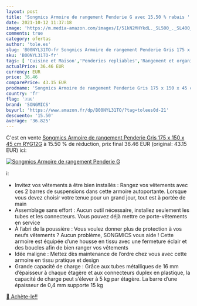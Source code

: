 ```yaml
---
layout: post
title: 'Songmics Armoire de rangement Penderie G avec 15.50 % rabais '
date: 2021-10-12 11:37:18
image: 'https://m.media-amazon.com/images/I/51kN2MHYkdL._SL500_._SL400_.jpg'
comments: true
category: ofertas
author: 'tole.es'
slug: 'B00NYL31TO-fr Songmics Armoire de rangement Penderie Gris 175 x 150 x 45...'
sku: 'B00NYL31TO-fr'
tags: [ 'Cuisine et Maison','Penderies repliables','Rangement et organisation','Rangement pour vêtements et penderies','songmics', ]
actualPrice: 36.46 EUR
currency: EUR
price: 36.46
comparePrice: 43.15 EUR
prodname: 'Songmics Armoire de rangement Penderie Gris 175 x 150 x 45 cm RYG12G'
country: 'fr'
flag: '🇫🇷'
brand: 'SONGMICS'
buyurl: 'https://www.amazon.fr/dp/B00NYL31TO/?tag=tolees0d-21'
descuento: '15.50'
average: '36.825'
---
```


C'est en vente [Songmics Armoire de rangement Penderie Gris 175 x 150 x 45 cm RYG12G](https://www.amazon.fr/dp/B00NYL31TO/?tag=tolees0d-21)  à  15.50 % de réduction, prix final  36.46 EUR (original: 43.15 EUR) ici:

[![Songmics Armoire de rangement Penderie G](https://m.media-amazon.com/images/I/51kN2MHYkdL._SL500_._SL400_.jpg)](https://www.amazon.fr/dp/B00NYL31TO/?tag=tolees0d-21)

ℹ️:

- Invitez vos vêtements à être bien installés : Rangez vos vêtements avec ces 2 barres de suspensions dans cette armoire autoportante. Lorsque vous devez choisir votre tenue pour un grand jour, tout est à portée de main
- Assemblage sans effort : Aucun outil nécessaire, installez seulement les tubes et les connecteurs. Vous pouvez déjà mettre ce porte-vêtements en service
- À l’abri de la poussière : Vous voulez donner plus de protection à vos neufs vêtements ? Aucun problème, SONGMICS vous aide ! Cette armoire est équipée d’une housse en tissu avec une fermeture éclair et des boucles afin de bien ranger vos vêtements
- Idée maligne : Mettez dès maintenance de l’ordre chez vous avec cette armoire en tissu pratique et design
- Grande capacité de charge : Grâce aux tubes métalliques de 16 mm d’épaisseur à chaque étagère et aux connecteurs duplex en plastique, la capacité de charge peut s’élever à 5 kg par étagère. La barre d’une épaisseur de 0,4 mm supporte 15 kg

[🛒 Achète-le!!](https://www.amazon.fr/dp/B00NYL31TO/?tag=tolees0d-21)

